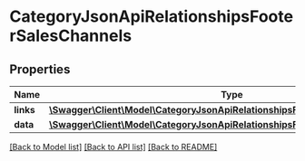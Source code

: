 # CategoryJsonApiRelationshipsFooterSalesChannels

## Properties
Name | Type | Description | Notes
------------ | ------------- | ------------- | -------------
**links** | [**\Swagger\Client\Model\CategoryJsonApiRelationshipsFooterSalesChannelsLinks**](CategoryJsonApiRelationshipsFooterSalesChannelsLinks.md) |  | [optional] 
**data** | [**\Swagger\Client\Model\CategoryJsonApiRelationshipsFooterSalesChannelsData[]**](CategoryJsonApiRelationshipsFooterSalesChannelsData.md) |  | [optional] 

[[Back to Model list]](../../README.md#documentation-for-models) [[Back to API list]](../../README.md#documentation-for-api-endpoints) [[Back to README]](../../README.md)

